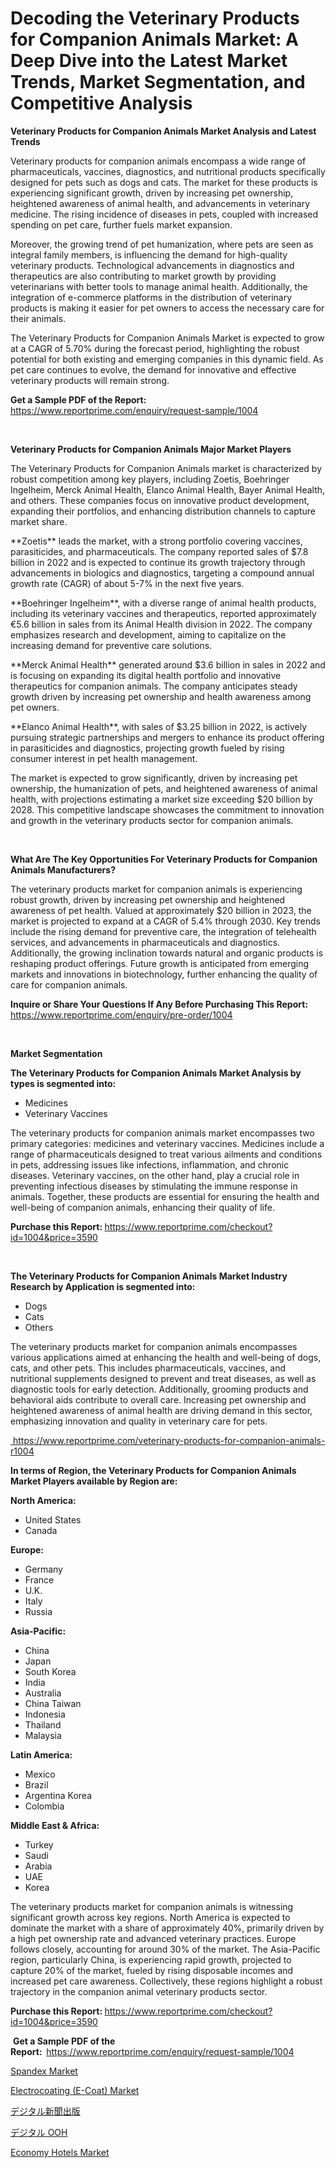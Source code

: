 <p><h1>Decoding the Veterinary Products for Companion Animals Market: A Deep Dive into the Latest Market Trends, Market Segmentation, and Competitive Analysis</h1></p><p><strong>Veterinary Products for Companion Animals Market Analysis and Latest Trends</strong></p>
<p><p>Veterinary products for companion animals encompass a wide range of pharmaceuticals, vaccines, diagnostics, and nutritional products specifically designed for pets such as dogs and cats. The market for these products is experiencing significant growth, driven by increasing pet ownership, heightened awareness of animal health, and advancements in veterinary medicine. The rising incidence of diseases in pets, coupled with increased spending on pet care, further fuels market expansion. </p><p>Moreover, the growing trend of pet humanization, where pets are seen as integral family members, is influencing the demand for high-quality veterinary products. Technological advancements in diagnostics and therapeutics are also contributing to market growth by providing veterinarians with better tools to manage animal health. Additionally, the integration of e-commerce platforms in the distribution of veterinary products is making it easier for pet owners to access the necessary care for their animals.</p><p>The Veterinary Products for Companion Animals Market is expected to grow at a CAGR of 5.70% during the forecast period, highlighting the robust potential for both existing and emerging companies in this dynamic field. As pet care continues to evolve, the demand for innovative and effective veterinary products will remain strong.</p></p>
<p><strong>Get a Sample PDF of the Report:&nbsp;</strong> <a href="https://www.reportprime.com/enquiry/request-sample/1004">https://www.reportprime.com/enquiry/request-sample/1004</a></p>
<p>&nbsp;</p>
<p><strong>Veterinary Products for Companion Animals Major Market Players</strong></p>
<p><p>The Veterinary Products for Companion Animals market is characterized by robust competition among key players, including Zoetis, Boehringer Ingelheim, Merck Animal Health, Elanco Animal Health, Bayer Animal Health, and others. These companies focus on innovative product development, expanding their portfolios, and enhancing distribution channels to capture market share.</p><p>**Zoetis** leads the market, with a strong portfolio covering vaccines, parasiticides, and pharmaceuticals. The company reported sales of $7.8 billion in 2022 and is expected to continue its growth trajectory through advancements in biologics and diagnostics, targeting a compound annual growth rate (CAGR) of about 5-7% in the next five years.</p><p>**Boehringer Ingelheim**, with a diverse range of animal health products, including its veterinary vaccines and therapeutics, reported approximately €5.6 billion in sales from its Animal Health division in 2022. The company emphasizes research and development, aiming to capitalize on the increasing demand for preventive care solutions.</p><p>**Merck Animal Health** generated around $3.6 billion in sales in 2022 and is focusing on expanding its digital health portfolio and innovative therapeutics for companion animals. The company anticipates steady growth driven by increasing pet ownership and health awareness among pet owners.</p><p>**Elanco Animal Health**, with sales of $3.25 billion in 2022, is actively pursuing strategic partnerships and mergers to enhance its product offering in parasiticides and diagnostics, projecting growth fueled by rising consumer interest in pet health management.</p><p>The market is expected to grow significantly, driven by increasing pet ownership, the humanization of pets, and heightened awareness of animal health, with projections estimating a market size exceeding $20 billion by 2028. This competitive landscape showcases the commitment to innovation and growth in the veterinary products sector for companion animals.</p></p>
<p>&nbsp;</p>
<p><strong>What Are The Key Opportunities For Veterinary Products for Companion Animals Manufacturers?</strong></p>
<p><p>The veterinary products market for companion animals is experiencing robust growth, driven by increasing pet ownership and heightened awareness of pet health. Valued at approximately $20 billion in 2023, the market is projected to expand at a CAGR of 5.4% through 2030. Key trends include the rising demand for preventive care, the integration of telehealth services, and advancements in pharmaceuticals and diagnostics. Additionally, the growing inclination towards natural and organic products is reshaping product offerings. Future growth is anticipated from emerging markets and innovations in biotechnology, further enhancing the quality of care for companion animals.</p></p>
<p><strong>Inquire or Share Your Questions If Any Before Purchasing This Report:</strong> <a href="https://www.reportprime.com/enquiry/pre-order/1004">https://www.reportprime.com/enquiry/pre-order/1004</a></p>
<p>&nbsp;</p>
<p><strong>Market Segmentation</strong></p>
<p><strong>The Veterinary Products for Companion Animals Market Analysis by types is segmented into:</strong></p>
<p><ul><li>Medicines</li><li>Veterinary Vaccines</li></ul></p>
<p><p>The veterinary products for companion animals market encompasses two primary categories: medicines and veterinary vaccines. Medicines include a range of pharmaceuticals designed to treat various ailments and conditions in pets, addressing issues like infections, inflammation, and chronic diseases. Veterinary vaccines, on the other hand, play a crucial role in preventing infectious diseases by stimulating the immune response in animals. Together, these products are essential for ensuring the health and well-being of companion animals, enhancing their quality of life.</p></p>
<p><strong>Purchase this Report:&nbsp;</strong><a href="https://www.reportprime.com/checkout?id=1004&price=3590">https://www.reportprime.com/checkout?id=1004&price=3590</a></p>
<p>&nbsp;</p>
<p><strong>The Veterinary Products for Companion Animals Market Industry Research by Application is segmented into:</strong></p>
<p><ul><li>Dogs</li><li>Cats</li><li>Others</li></ul></p>
<p><p>The veterinary products market for companion animals encompasses various applications aimed at enhancing the health and well-being of dogs, cats, and other pets. This includes pharmaceuticals, vaccines, and nutritional supplements designed to prevent and treat diseases, as well as diagnostic tools for early detection. Additionally, grooming products and behavioral aids contribute to overall care. Increasing pet ownership and heightened awareness of animal health are driving demand in this sector, emphasizing innovation and quality in veterinary care for pets.</p></p>
<p><a href="https://www.reportprime.com/veterinary-products-for-companion-animals-r1004">&nbsp;https://www.reportprime.com/veterinary-products-for-companion-animals-r1004</a></p>
<p><strong>In terms of Region, the Veterinary Products for Companion Animals Market Players available by Region are:</strong></p>
<p>
    <p> <strong> North America: </strong>
        <ul>
            <li>United States</li>
            <li>Canada</li>
        </ul>
        </p> 
    <p> <strong> Europe: </strong>
        <ul>
            <li>Germany</li>
            <li>France</li>
            <li>U.K.</li>
            <li>Italy</li>
            <li>Russia</li>
        </ul>
        </p> 
    <p> <strong> Asia-Pacific: </strong>
        <ul>
            <li>China</li>
            <li>Japan</li>
            <li>South Korea</li>
            <li>India</li>
            <li>Australia</li>
            <li>China Taiwan</li>
            <li>Indonesia</li>
            <li>Thailand</li>
            <li>Malaysia</li>
        </ul>
        </p> 
    <p> <strong> Latin America: </strong>
        <ul>
            <li>Mexico</li>
            <li>Brazil</li>
            <li>Argentina Korea</li>
            <li>Colombia</li>
        </ul>
        </p> 
    <p> <strong> Middle East & Africa: </strong>
        <ul>
            <li>Turkey</li>
            <li>Saudi</li>
            <li>Arabia</li>
            <li>UAE</li>
            <li>Korea</li>
        </ul>
    </p>
    </p>
<p><p>The veterinary products market for companion animals is witnessing significant growth across key regions. North America is expected to dominate the market with a share of approximately 40%, primarily driven by a high pet ownership rate and advanced veterinary practices. Europe follows closely, accounting for around 30% of the market. The Asia-Pacific region, particularly China, is experiencing rapid growth, projected to capture 20% of the market, fueled by rising disposable incomes and increased pet care awareness. Collectively, these regions highlight a robust trajectory in the companion animal veterinary products sector.</p></p>
<p><strong>Purchase this Report: </strong><a href="https://www.reportprime.com/checkout?id=1004&price=3590">https://www.reportprime.com/checkout?id=1004&price=3590</a></p>
<p>&nbsp;<strong>Get a Sample PDF of the Report:&nbsp;&nbsp;</strong><a href="https://www.reportprime.com/enquiry/request-sample/1004">https://www.reportprime.com/enquiry/request-sample/1004</a></p>
<p><strong></strong></p>
<p><p><a href="https://www.linkedin.com/pulse/driving-market-forces-spandex-trends-future-forecasts-till-b4lsc?trackingId=FFPkY%2FfoR1mqJcGOIclYEQ%3D%3D">Spandex Market</a></p><p><a href="https://issuu.com/reportprime-2/docs/electrocoating-e-coat-market-size-2_c8611535484ef5">Electrocoating (E-Coat) Market</a></p><p><a href="https://medium.com/@qyzhmeiu47/%E3%83%87%E3%82%B8%E3%82%BF%E3%83%AB%E6%96%B0%E8%81%9E%E5%87%BA%E7%89%88%E5%B8%82%E5%A0%B4%E3%81%AE%E6%96%B0%E8%88%88%E3%83%88%E3%83%AC%E3%83%B3%E3%83%89-2024%E5%B9%B4%E3%81%8B%E3%82%892031%E5%B9%B4%E3%81%AE%E3%82%B0%E3%83%AD%E3%83%BC%E3%83%90%E3%83%AB%E5%B1%95%E6%9C%9B%E3%81%A8%E5%B0%86%E6%9D%A5%E3%81%AE%E5%B1%95%E6%9C%9B-024224828e98">デジタル新聞出版</a></p><p><a href="https://medium.com/@qyzhmeiu47/%E3%83%87%E3%82%B8%E3%82%BF%E3%83%ABooh%E5%B8%82%E5%A0%B4%E3%81%AE%E6%88%A6%E7%95%A5%E7%9A%84%E3%82%A4%E3%83%B3%E3%82%B5%E3%82%A4%E3%83%88-%E3%83%87%E3%82%B8%E3%82%BF%E3%83%ABooh%E6%A5%AD%E7%95%8C%E3%81%AB%E3%81%8A%E3%81%91%E3%82%8B%E8%A3%BD%E5%93%81%E3%81%AE%E9%80%B2%E5%8C%96%E3%81%A8%E5%B8%82%E5%A0%B4%E3%82%BB%E3%82%B0%E3%83%A1%E3%83%B3%E3%83%86%E3%83%BC%E3%82%B7%E3%83%A7%E3%83%B3-73b68637003e">デジタル OOH</a></p><p><a href="https://medium.com/@jjkh377/charting-the-future-comprehensive-analysis-of-the-global-economy-hotels-market-2024-2031-44f7d45c6b66">Economy Hotels Market</a></p></p>